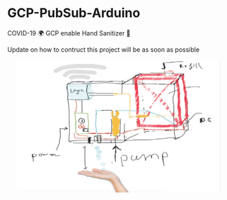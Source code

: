# GCP-PubSub-Arduino
COVID-19 🌍 GCP enable Hand Sanitizer 🤲

Update on how to contruct this project will be as soon as possible

<p align="center">
  <img width="460" height="300" src="/images/sketch.png">
</p>
